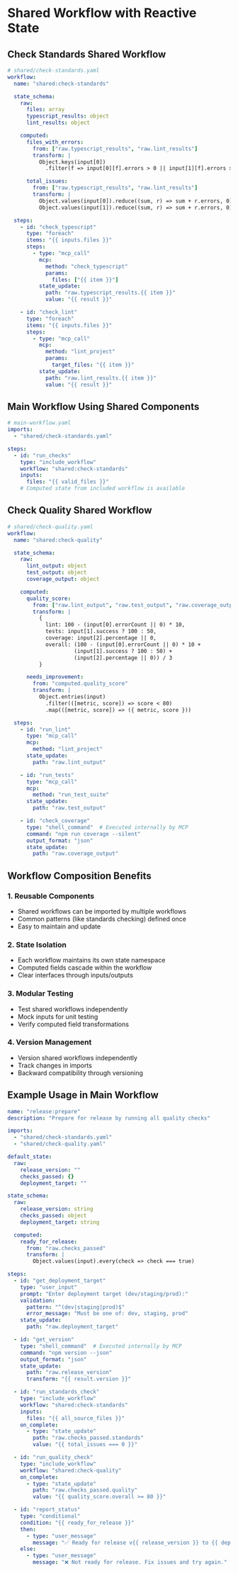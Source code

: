 # Shared Workflow with Reactive State

## Check Standards Shared Workflow

```yaml
# shared/check-standards.yaml
workflow:
  name: "shared:check-standards"

  state_schema:
    raw:
      files: array
      typescript_results: object
      lint_results: object

    computed:
      files_with_errors:
        from: ["raw.typescript_results", "raw.lint_results"]
        transform: |
          Object.keys(input[0])
            .filter(f => input[0][f].errors > 0 || input[1][f].errors > 0)

      total_issues:
        from: ["raw.typescript_results", "raw.lint_results"]
        transform: |
          Object.values(input[0]).reduce((sum, r) => sum + r.errors, 0) +
          Object.values(input[1]).reduce((sum, r) => sum + r.errors, 0)

  steps:
    - id: "check_typescript"
      type: "foreach"
      items: "{{ inputs.files }}"
      steps:
        - type: "mcp_call"
          mcp:
            method: "check_typescript"
            params:
              files: ["{{ item }}"]
          state_update:
            path: "raw.typescript_results.{{ item }}"
            value: "{{ result }}"

    - id: "check_lint"
      type: "foreach"
      items: "{{ inputs.files }}"
      steps:
        - type: "mcp_call"
          mcp:
            method: "lint_project"
            params:
              target_files: "{{ item }}"
          state_update:
            path: "raw.lint_results.{{ item }}"
            value: "{{ result }}"
```

## Main Workflow Using Shared Components

```yaml
# main-workflow.yaml
imports:
  - "shared/check-standards.yaml"

steps:
  - id: "run_checks"
    type: "include_workflow"
    workflow: "shared:check-standards"
    inputs:
      files: "{{ valid_files }}"
    # Computed state from included workflow is available
```

## Check Quality Shared Workflow

```yaml
# shared/check-quality.yaml
workflow:
  name: "shared:check-quality"

  state_schema:
    raw:
      lint_output: object
      test_output: object
      coverage_output: object

    computed:
      quality_score:
        from: ["raw.lint_output", "raw.test_output", "raw.coverage_output"]
        transform: |
          {
            lint: 100 - (input[0].errorCount || 0) * 10,
            tests: input[1].success ? 100 : 50,
            coverage: input[2].percentage || 0,
            overall: (100 - (input[0].errorCount || 0) * 10 +
                     (input[1].success ? 100 : 50) +
                     (input[2].percentage || 0)) / 3
          }

      needs_improvement:
        from: "computed.quality_score"
        transform: |
          Object.entries(input)
            .filter(([metric, score]) => score < 80)
            .map(([metric, score]) => ({ metric, score }))

  steps:
    - id: "run_lint"
      type: "mcp_call"
      mcp:
        method: "lint_project"
      state_update:
        path: "raw.lint_output"

    - id: "run_tests"
      type: "mcp_call"
      mcp:
        method: "run_test_suite"
      state_update:
        path: "raw.test_output"

    - id: "check_coverage"
      type: "shell_command"  # Executed internally by MCP
      command: "npm run coverage --silent"
      output_format: "json"
      state_update:
        path: "raw.coverage_output"
```

## Workflow Composition Benefits

### 1. **Reusable Components**
- Shared workflows can be imported by multiple workflows
- Common patterns (like standards checking) defined once
- Easy to maintain and update

### 2. **State Isolation**
- Each workflow maintains its own state namespace
- Computed fields cascade within the workflow
- Clear interfaces through inputs/outputs

### 3. **Modular Testing**
- Test shared workflows independently
- Mock inputs for unit testing
- Verify computed field transformations

### 4. **Version Management**
- Version shared workflows independently
- Track changes in imports
- Backward compatibility through versioning

## Example Usage in Main Workflow

```yaml
name: "release:prepare"
description: "Prepare for release by running all quality checks"

imports:
  - "shared/check-standards.yaml"
  - "shared/check-quality.yaml"

default_state:
  raw:
    release_version: ""
    checks_passed: {}
    deployment_target: ""

state_schema:
  raw:
    release_version: string
    checks_passed: object
    deployment_target: string

  computed:
    ready_for_release:
      from: "raw.checks_passed"
      transform: |
        Object.values(input).every(check => check === true)

steps:
  - id: "get_deployment_target"
    type: "user_input"
    prompt: "Enter deployment target (dev/staging/prod):"
    validation:
      pattern: "^(dev|staging|prod)$"
      error_message: "Must be one of: dev, staging, prod"
    state_update:
      path: "raw.deployment_target"

  - id: "get_version"
    type: "shell_command"  # Executed internally by MCP
    command: "npm version --json"
    output_format: "json"
    state_update:
      path: "raw.release_version"
      transform: "{{ result.version }}"

  - id: "run_standards_check"
    type: "include_workflow"
    workflow: "shared:check-standards"
    inputs:
      files: "{{ all_source_files }}"
    on_complete:
      - type: "state_update"
        path: "raw.checks_passed.standards"
        value: "{{ total_issues === 0 }}"

  - id: "run_quality_check"
    type: "include_workflow"
    workflow: "shared:check-quality"
    on_complete:
      - type: "state_update"
        path: "raw.checks_passed.quality"
        value: "{{ quality_score.overall >= 80 }}"

  - id: "report_status"
    type: "conditional"
    condition: "{{ ready_for_release }}"
    then:
      - type: "user_message"
        message: "✅ Ready for release v{{ release_version }} to {{ deployment_target }}!"
    else:
      - type: "user_message"
        message: "❌ Not ready for release. Fix issues and try again."
```